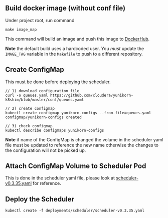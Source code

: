 ## Build docker image (without conf file)

Under project root, run command

```
make image_map
```

This command will build an image and push this image to [DockerHub](https://hub.docker.com/r/yunikorn/yunikorn-scheduler-k8s).

**Note** the default build uses a hardcoded user. You *must* update the `IMAGE_TAG` variable in the `Makefile` to push to a different repository. 

## Create ConfigMap

This must be done before deploying the scheduler.

```
// 1) download configuration file
curl -o queues.yaml https://github.com/cloudera/yunikorn-k8shim/blob/master/conf/queues.yaml

// 2) create configmap
kubectl create configmap yunikorn-configs --from-file=queues.yaml
configmap/yunikorn-configs created

// 3) check configmap
kubectl describe configmaps yunikorn-configs
```

**Note** if name of the ConfigMap is changed the volume in the scheduler yaml file must be updated to reference the new name otherwise the changes to the configuration will not be picked up. 

## Attach ConfigMap Volume to Scheduler Pod

This is done in the scheduler yaml file, please look at [scheduler-v0.3.35.yaml](../deployments/scheduler/scheduler-v0.3.35.yaml)
for reference.


## Deploy the Scheduler

```
kubectl create -f deployments/scheduler/scheduler-v0.3.35.yaml
```




